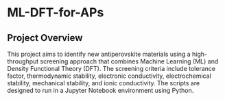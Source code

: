 # ML-DFT-for-APs
## Project Overview
This project aims to identify new antiperovskite materials using a high-throughput screening approach that combines Machine Learning (ML) and Density Functional Theory (DFT). The screening criteria include tolerance factor, thermodynamic stability, electronic conductivity, electrochemical stability, mechanical stability, and ionic conductivity. The scripts are designed to run in a Jupyter Notebook environment using Python.
